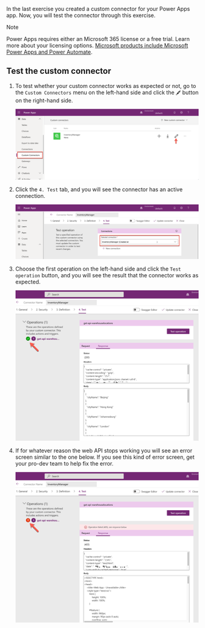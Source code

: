 In the last exercise you created a custom connector for your Power Apps app. Now, you will test the connector through this exercise.

> [!NOTE]
> Power Apps requires either an Microsoft 365 license or a free trial. Learn more about your licensing options. [Microsoft products include Microsoft Power Apps and Power Automate][pa pricing].


## Test the custom connector ##

1. To test whether your custom connector works as expected or not, go to the `Custom Connectors` menu on the left-hand side and click the `🖋` button on the right-hand side.

    ![Update Custom Connector][image-01]

1. Click the `4. Test` tab, and you will see the connector has an active connection.

    ![Custom Connector Test Tab][image-02]

1. Choose the first operation on the left-hand side and click the `Test operation` button, and you will see the result that the connector works as expected.

    ![Custom Connector Test Operation - Success][image-03]

1. If for whatever reason the web API stops working you will see an error screen similar to the one below. If you see this kind of error screen, get your pro-dev team to help fix the error.

    ![Custom Connector Test Operation - Fail][image-04]


[image-01]: ../media/07-test-custom-connector-01.png
[image-02]: ../media/07-test-custom-connector-02.png
[image-03]: ../media/07-test-custom-connector-03.png
[image-04]: ../media/07-test-custom-connector-04.png

[pa pricing]: https://docs.microsoft.com/powerapps/administrator/pricing-billing-skus
